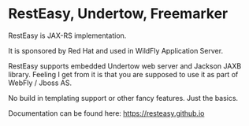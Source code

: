 # RestEasy, Undertow, Freemarker

RestEasy is JAX-RS implementation.

It is sponsored by Red Hat
and used in WildFly Application Server.

RestEasy supports embedded Undertow web server and Jackson JAXB library.
Feeling I get from it is that you are supposed to use it as part of WebFly / Jboss AS.

No build in templating support or other fancy features.
Just the basics.

Documentation can be found here:
https://resteasy.github.io
